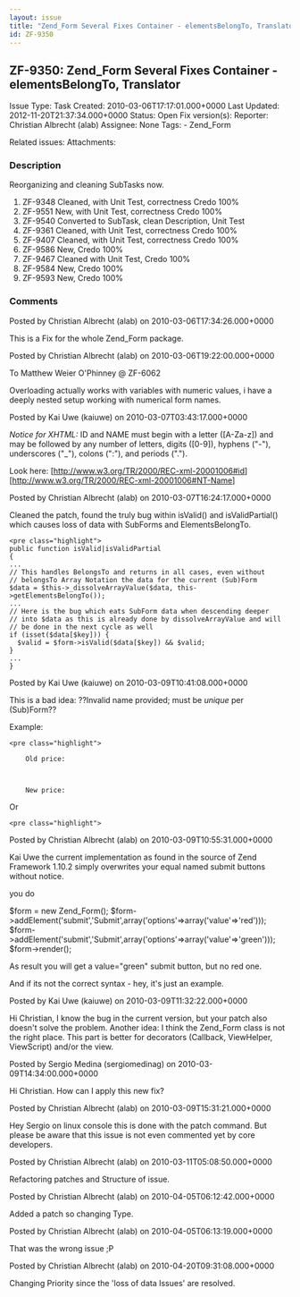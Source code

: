 ```yaml
---
layout: issue
title: "Zend_Form Several Fixes Container - elementsBelongTo, Translator"
id: ZF-9350
---
```


ZF-9350: Zend\_Form Several Fixes Container - elementsBelongTo, Translator
--------------------------------------------------------------------------

 Issue Type: Task Created: 2010-03-06T17:17:01.000+0000 Last Updated: 2012-11-20T21:37:34.000+0000 Status: Open Fix version(s): 
 Reporter:  Christian Albrecht (alab)  Assignee:  None  Tags: - Zend\_Form
 
 Related issues: 
 Attachments: 
### Description

Reorganizing and cleaning SubTasks now.

1. ZF-9348 Cleaned, with Unit Test, correctness Credo 100%
2. ZF-9551 New, with Unit Test, correctness Credo 100%
3. ZF-9540 Converted to SubTask, clean Description, Unit Test
4. ZF-9361 Cleaned, with Unit Test, correctness Credo 100%
5. ZF-9407 Cleaned, with Unit Test, correctness Credo 100%
6. ZF-9586 New, Credo 100%
7. ZF-9467 Cleaned with Unit Test, Credo 100%
8. ZF-9584 New, Credo 100%
9. ZF-9593 New, Credo 100%
 


 

### Comments

Posted by Christian Albrecht (alab) on 2010-03-06T17:34:26.000+0000

This is a Fix for the whole Zend\_Form package.

 

 

Posted by Christian Albrecht (alab) on 2010-03-06T19:22:00.000+0000

To Matthew Weier O'Phinney @ ZF-6062

Overloading actually works with variables with numeric values, i have a deeply nested setup working with numerical form names.

 

 

Posted by Kai Uwe (kaiuwe) on 2010-03-07T03:43:17.000+0000

_Notice for XHTML:_ ID and NAME must begin with a letter ([A-Za-z]) and may be followed by any number of letters, digits ([0-9]), hyphens ("-"), underscores ("\_"), colons (":"), and periods (".").

Look here: [<http://www.w3.org/TR/2000/REC-xml-20001006#id>] [<http://www.w3.org/TR/2000/REC-xml-20001006#NT-Name>]

 

 

Posted by Christian Albrecht (alab) on 2010-03-07T16:24:17.000+0000

Cleaned the patch, found the truly bug within isValid() and isValidPartial() which causes loss of data with SubForms and ElementsBelongTo.

 
    <pre class="highlight">
    public function isValid|isValidPartial
    {
    ...
    // This handles BelongsTo and returns in all cases, even without
    // belongsTo Array Notation the data for the current (Sub)Form
    $data = $this->_dissolveArrayValue($data, this->getElementsBelongTo());
    ...
    // Here is the bug which eats SubForm data when descending deeper
    // into $data as this is already done by dissolveArrayValue and will
    // be done in the next cycle as well
    if (isset($data[$key])) {
      $valid = $form->isValid($data[$key]) && $valid;
    }
    ...
    }


 

 

Posted by Kai Uwe (kaiuwe) on 2010-03-09T10:41:08.000+0000

This is a bad idea: ??Invalid name provided; must be _unique_ per (Sub)Form??

Example:

 
    <pre class="highlight">
    
        Old price:
        
    
    
        New price:
        


Or

 
    <pre class="highlight">


 

 

Posted by Christian Albrecht (alab) on 2010-03-09T10:55:31.000+0000

Kai Uwe the current implementation as found in the source of Zend Framework 1.10.2 simply overwrites your equal named submit buttons without notice.

you do

$form = new Zend\_Form(); $form->addElement('submit','Submit',array('options'=>array('value'=>'red'))); $form->addElement('submit','Submit',array('options'=>array('value'=>'green'))); $form->render();

As result you will get a value="green" submit button, but no red one.

And if its not the correct syntax - hey, it's just an example.

 

 

Posted by Kai Uwe (kaiuwe) on 2010-03-09T11:32:22.000+0000

Hi Christian, I know the bug in the current version, but your patch also doesn't solve the problem. Another idea: I think the Zend\_Form class is not the right place. This part is better for decorators (Callback, ViewHelper, ViewScript) and/or the view.

 

 

Posted by Sergio Medina (sergiomedinag) on 2010-03-09T14:34:00.000+0000

Hi Christian. How can I apply this new fix?

 

 

Posted by Christian Albrecht (alab) on 2010-03-09T15:31:21.000+0000

Hey Sergio on linux console this is done with the patch command. But please be aware that this issue is not even commented yet by core developers.

 

 

Posted by Christian Albrecht (alab) on 2010-03-11T05:08:50.000+0000

Refactoring patches and Structure of issue.

 

 

Posted by Christian Albrecht (alab) on 2010-04-05T06:12:42.000+0000

Added a patch so changing Type.

 

 

Posted by Christian Albrecht (alab) on 2010-04-05T06:13:19.000+0000

That was the wrong issue ;P

 

 

Posted by Christian Albrecht (alab) on 2010-04-20T09:31:08.000+0000

Changing Priority since the 'loss of data Issues' are resolved.

 

 